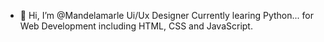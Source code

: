 - 👋 Hi, I’m @Mandelamarle Ui/Ux Designer 
Currently learing Python... for Web Development including HTML, CSS and JavaScript.

<!---
Mandelamarle/Mandelamarle is a ✨ special ✨ repository because its `README.md` (this file) appears on your GitHub profile.
You can click the Preview link to take a look at your changes..
--->

